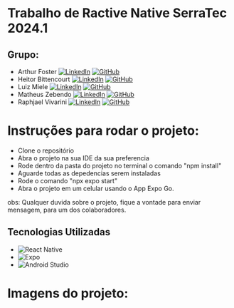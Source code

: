 # Trabalho de Ractive Native SerraTec 2024.1

## Grupo:

 - Arthur Foster [![LinkedIn](https://img.shields.io/badge/LinkedIn-0077B5?logo=linkedin&logoColor=white)](https://www.linkedin.com/in/artur-foster/) [![GitHub](https://img.shields.io/badge/GitHub-100000?logo=github&logoColor=white)](https://github.com/ArturFoster)
 - Heitor Bittencourt [![LinkedIn](https://img.shields.io/badge/LinkedIn-0077B5?logo=linkedin&logoColor=white)](https://www.linkedin.com/in/heitor-bittencourt/) [![GitHub](https://img.shields.io/badge/GitHub-100000?logo=github&logoColor=white)](https://github.com/hei-bittencourt)
- Luiz Miele [![LinkedIn](https://img.shields.io/badge/LinkedIn-0077B5?logo=linkedin&logoColor=white)](https://linkedin.com/in/username3) [![GitHub](https://img.shields.io/badge/GitHub-100000?logo=github&logoColor=white)](https://github.com/luizmiele)
- Matheus Zebendo [![LinkedIn](https://img.shields.io/badge/LinkedIn-0077B5?logo=linkedin&logoColor=white)](https://www.linkedin.com/in/mateus-zebendo-0508032a4/) [![GitHub](https://img.shields.io/badge/GitHub-100000?logo=github&logoColor=white)](https://github.com/mateuszebendo)
- Raphjael Vivarini  [![LinkedIn](https://img.shields.io/badge/LinkedIn-0077B5?logo=linkedin&logoColor=white)](https://www.linkedin.com/in/raphaelvivarinidamico/) [![GitHub](https://img.shields.io/badge/GitHub-100000?logo=github&logoColor=white)](https://github.com/RaphaelDamico)

# Instruções para rodar o projeto:
- Clone o repositório
- Abra o projeto na sua IDE da sua preferencia
- Rode dentro da pasta do projeto no terminal o comando  "npm install"
- Aguarde todas as depedencias serem instaladas
- Rode o comando "npx expo start"
- Abra o projeto em um celular usando o App Expo Go.

obs: Qualquer duvida sobre o projeto, fique a vontade para enviar mensagem,
para um dos colaboradores.

## Tecnologias Utilizadas

- ![React Native](https://img.shields.io/badge/React%20Native-20232A?style=for-the-badge&logo=react&logoColor=61DAFB)
- ![Expo](https://img.shields.io/badge/Expo-1B1F23?style=for-the-badge&logo=expo&logoColor=white)
- ![Android Studio](https://img.shields.io/badge/Android%20Studio-3DDC84?style=for-the-badge&logo=android-studio&logoColor=white)






# Imagens do projeto: